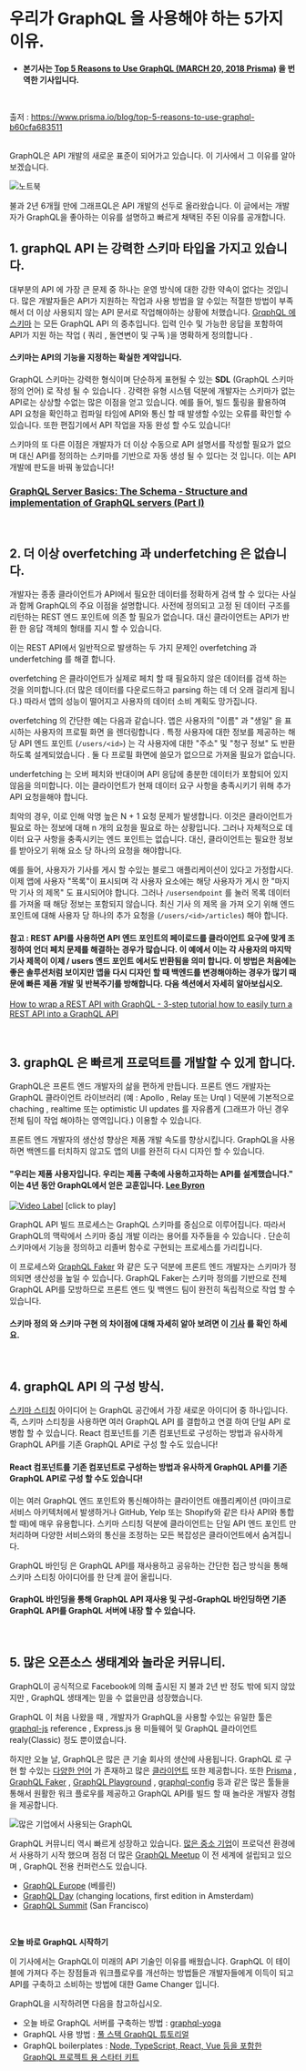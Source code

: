 # 우리가 GraphQL 을 사용해야 하는 5가지 이유.

- **본기사는 [Top 5 Reasons to Use GraphQL (MARCH 20, 2018 Prisma)](https://www.prisma.io/blog/top-5-reasons-to-use-graphql-b60cfa683511) 을 번역한 기사입니다.**

<br/>

출저 : https://www.prisma.io/blog/top-5-reasons-to-use-graphql-b60cfa683511

<br/>
GraphQL은 API 개발의 새로운 표준이 되어가고 있습니다. 이 기사에서 그 이유를 알아보겠습니다.

![노트북](https://d33wubrfki0l68.cloudfront.net/c0fb631da36f84e02a5088411fcb527894b7fe52/adf58/blog/posts/top-5-reasons-to-use-graphql.png)

불과 2년 6개월 만에 그래프QL은 API 개발의 선두로 올라왔습니다.
이 글에서는 개발자가 GraphQL을 좋아하는 이유를 설명하고 빠르게 채택된 주된 이유를 공개합니다.
<br/>

## **1. graphQL API 는 강력한 스키마 타입을 가지고 있습니다.**

대부분의 API 에 가장 큰 문제 중 하나는 운영 방식에 대한 강한 약속이 없다는 것입니다.
많은 개발자들은 API가 지원하는 작업과 사용 방법을 알 수있는 적절한 방법이 부족해서
더 이상 사용되지 않는 API 문서로 작업해야하는 상황에 처했습니다.
[GrqphQL 에 스키마](https://www.prisma.io/blog/graphql-server-basics-the-schema-ac5e2950214e) 는
모든 GraphQL API 의 중추입니다.
입력 인수 및 가능한 응답을 포함하여 API가 지원 하는 작업 ( 쿼리 , 돌연변이 및 구독 )을 명확하게 정의합니다 .

#### 스키마는 API의 기능을 지정하는 확실한 계약입니다.

GraphQL 스키마는 강력한 형식이며 단순하게 표현될 수 있는 **SDL** (GraphQL 스키마 정의 언어) 로 작성 될 수 있습니다 . 강력한 유형 시스템 덕분에 개발자는 스키마가 없는 API로는 상상할 수없는 많은 이점을 얻고 있습니다. 예를 들어, 빌드 툴링을 활용하여 API 요청을 확인하고 컴파일 타임에 API와 통신 할 때 발생할 수있는 오류를 확인할 수 있습니다. 또한 편집기에서 API 작업을 자동 완성 할 수도 있습니다!

스키마의 또 다른 이점은 개발자가 더 이상 수동으로 API 설명서를 작성할 필요가 없으며 대신 API를 정의하는 스키마를 기반으로 자동 생성 될 수 있다는 것 입니다. 이는 API 개발에 판도을 바꿔 놓았습니다!

### [GraphQL Server Basics: The Schema - Structure and implementation of GraphQL servers (Part I)](https://www.prisma.io/blog/graphql-server-basics-the-schema-ac5e2950214e)

<br/>

## **2. 더 이상 overfetching 과 underfetching 은 없습니다.**

개발자는 종종 클라이언트가 API에서 필요한 데이터를 정확하게 검색 할 수 있다는 사실과 함께 GraphQL의 주요 이점을 설명합니다. 사전에 정의되고 고정 된 데이터 구조를 리턴하는 REST 엔드 포인트에 의존 할 필요가 없습니다. 대신 클라이언트는 API가 반환 한 응답 객체의 형태를 지시 할 수 있습니다.

이는 REST API에서 일반적으로 발생하는 두 가지 문제인 overfetching 과 underfetching 를 해결 합니다.

overfetching 은 클라이언트가 실제로 페치 할 때 필요하지 않은 데이터를 검색 하는 것을 의미합니다.(더 많은 데이터를 다운로드하고 parsing 하는 데 더 오래 걸리게 됩니다.)
따라서 앱의 성능이 떨어지고 사용자의 데이터 소비 계획도 망가집니다.

overfetching 의 간단한 예는 다음과 같습니다. 앱은 사용자의 "이름" 과 "생일" 을 표시하는 사용자의 프로필 화면 을 렌더링합니다 . 특정 사용자에 대한 정보를 제공하는 해당 API 엔드 포인트 (`/users/<id>`) 는 각 사용자에 대한 "주소" 및 "청구 정보" 도 반환하도록 설계되었습니다 . 둘 다 프로필 화면에 쓸모가 없으므로 가져올 필요가 없습니다.

underfetching 는 오버 페치와 반대이며 API 응답에 충분한 데이터가 포함되어 있지 않음을 의미합니다. 이는 클라이언트가 현재 데이터 요구 사항을 충족시키기 위해 추가 API 요청을해야 합니다.

최악의 경우, 이로 인해 악명 높은 N + 1 요청 문제가 발생합니다. 이것은 클라이언트가 필요로 하는 정보에 대해 n 개의 요청을 필요로 하는 상황입니다. 그러나 자체적으로 데이터 요구 사항을 충족시키는 엔드 포인트는 없습니다. 대신, 클라이언트는 필요한 정보를 받아오기 위해 요소 당 하나의 요청을 해야합니다.

예를 들어, 사용자가 기사를 게시 할 수있는 블로그 애플리케이션이 있다고 가정합시다. 이제 앱에 사용자 "목록"이 표시되며 각 사용자 요소에는 해당 사용자가 게시 한 "마지막 기사 의 제목" 도 표시되어야 합니다. 그러나 `/usersendpoint` 를 눌러 목록 데이터를 가져올 때 해당 정보는 포함되지 않습니다. 최신 기사 의 제목 을 가져 오기 위해 엔드 포인트에 대해 사용자 당 하나의 추가 요청을 (`/users/<id>/articles`) 해야 합니다.

#### 참고 : REST API를 사용하면 API 엔드 포인트의 페이로드를 클라이언트 요구에 맞게 조정하여 언더 페치 문제를 해결하는 경우가 많습니다. 이 예에서 이는 각 사용자의 마지막 기사 제목이 이제 / users 엔드 포인트 에서도 반환됨을 의미 합니다. 이 방법은 처음에는 좋은 솔루션처럼 보이지만 앱을 다시 디자인 할 때 백엔드를 변경해야하는 경우가 많기 때문에 빠른 제품 개발 및 반복주기를 방해합니다. 다음 섹션에서 자세히 알아보십시오.

[How to wrap a REST API with GraphQL - 3-step tutorial how to easily turn a REST API into a GraphQL API](https://www.prisma.io/blog/how-to-wrap-a-rest-api-with-graphql-8bf3fb17547d)

<br/>

## **3. graphQL 은 빠르게 프로덕트를 개발할 수 있게 합니다.**

GraphQL은 프론트 엔드 개발자의 삶을 편하게 만듭니다. 프론트 엔드 개발자는 GraphQL 클라이언트 라이브러리 (예 : Apollo , Relay 또는 Urql ) 덕분에 기본적으로 chaching , realtime 또는 optimistic UI updates 를 자유롭게 (그래프가 아닌 경우 전체 팀이 작업 해야하는 영역입니다.) 이용할 수 있습니다.

프론트 엔드 개발자의 생산성 향상은 제품 개발 속도를 향상시킵니다. GraphQL을 사용하면 백엔드를 터치하지 않고도 앱의 UI를 완전히 다시 디자인 할 수 있습니다.

#### "우리는 제품 사용자입니다. 우리는 제품 구축에 사용하고자하는 API를 설계했습니다." 이는 4년 동안 GraphQL에서 얻은 교훈입니다. [Lee Byron](https://twitter.com/leeb)

[![Video Label](http://img.youtube.com/vi/zVNrqo9XGOs/0.jpg)](https://youtu.be/zVNrqo9XGOs)
[click to play]

GraphQL API 빌드 프로세스는 GraphQL 스키마를 중심으로 이루어집니다. 따라서 GraphQL의 맥락에서 스키마 중심 개발 이라는 용어를 자주들을 수 있습니다 . 단순히 스키마에서 기능을 정의하고 리졸버 함수로 구현되는 프로세스를 가리킵니다.

이 프로세스와 [GraphQL Faker](https://github.com/APIs-guru/graphql-faker) 와 같은 도구 덕분에 프론트 엔드 개발자는 스키마가 정의되면 생산성을 높일 수 있습니다. GraphQL Faker는 스키마 정의를 기반으로 전체 GraphQL API를 모방하므로 프론트 엔드 및 백엔드 팀이 완전히 독립적으로 작업 할 수 있습니다.

#### 스키마 정의 와 스키마 구현 의 차이점에 대해 자세히 알아 보려면 이 [기사](https://www.prisma.io/blog/graphql-server-basics-the-schema-ac5e2950214e) 를 확인 하세요.

<br/>

## **4. graphQL API 의 구성 방식.**

[스키마 스티칭](https://www.prisma.io/blog/graphql-schema-stitching-explained-schema-delegation-4c6caf468405) 아이디어 는 GraphQL 공간에서 가장 새로운 아이디어 중 하나입니다. 즉, 스키마 스티칭을 사용하면 여러 GraphQL API 를 결합하고 연결 하여 단일 API 로 병합 할 수 있습니다. React 컴포넌트를 기존 컴포넌트로 구성하는 방법과 유사하게 GraphQL API를 기존 GraphQL API로 구성 할 수도 있습니다!

#### React 컴포넌트를 기존 컴포넌트로 구성하는 방법과 유사하게 GraphQL API를 기존 GraphQL API로 구성 할 수도 있습니다!

이는 여러 GraphQL 엔드 포인트와 통신해야하는 클라이언트 애플리케이션 (마이크로 서비스 아키텍처에서 발생하거나 GitHub, Yelp 또는 Shopify와 같은 타사 API와 통합 할 때)에 매우 유용합니다. 스키마 스티칭 덕분에 클라이언트는 단일 API 엔드 포인트 만 처리하며 다양한 서비스와의 통신을 조정하는 모든 복잡성은 클라이언트에서 숨겨집니다.

GraphQL 바인딩 은 GraphQL API를 재사용하고 공유하는 간단한 접근 방식을 통해 스키마 스티칭 아이디어를 한 단계 끌어 올립니다.

#### GraphQL 바인딩을 통해 GraphQL API 재사용 및 구성-GraphQL 바인딩하면 기존 GraphQL API를 GraphQL 서버에 내장 할 수 있습니다.

<br/>

## **5. 많은 오픈소스 생태계와 놀라운 커뮤니티.**

GraphQL이 공식적으로 Facebook에 의해 출시된 지 불과 2년 반 정도 밖에 되지 않았지만 , GraphQL 생태계는 믿을 수 없을만큼 성장했습니다.

GraphQL 이 처음 나왔을 때 , 개발자가 GraphQL을 사용할 수있는 유일한 툴은 [graphql-js](https://github.com/graphql/graphql-js) reference , Express.js 용 미들웨어 및 GraphQL 클라이언트 realy(Classic) 정도 뿐이였습니다.

하지만 오늘 날, GraphQL은 많은 큰 기술 회사의 생산에 사용됩니다.
GraphQL 로 구현 할 수있는 [다양한 언어](https://graphql.org/code/#server-libraries) 가 존재하고 많은 [클라이언트](https://medium.com/open-graphql/exploring-different-graphql-clients-d1bc69de305f) 또한 제공합니다. 또한 [Prisma](https://www.prisma.io/) , [GraphQL Faker](https://github.com/APIs-guru/graphql-faker) , [GraphQL Playground](https://github.com/prisma-labs/graphql-playground) , [graphql-config](https://github.com/kamilkisiela/graphql-config) 등과 같은 많은 툴들을 통해서 원활한 워크 플로우를 제공하고 GraphQL API를 빌드 할 때 놀라운 개발자 경험을 제공합니다.

![많은 기업에서 사용되는 GraphQL](https://cdn-images-1.medium.com/max/2814/1*OPs5D2XrAcFI1hDay-_nEQ.png)

GraphQL 커뮤니티 역시 빠르게 성장하고 있습니다. [많은 중소 기업](https://graphql.org/users/)이 프로덕션 환경에서 사용하기 시작 했으며 점점 더 많은 [GraphQL Meetup](https://graphql.org/community/upcoming-events/#meetups) 이 전 세계에 설립되고 있으며 , GraphQL 전용 컨퍼런스도 있습니다.

- [GraphQL Europe](https://www.graphql-europe.org/) (베를린)
- [GraphQL Day](https://www.graphqlday.org/) (changing locations, first edition in Amsterdam)
- [GraphQL Summit](https://summit.graphql.com/) (San Francisco)

<br/>

**오늘 바로 GraphQL 시작하기**

이 기사에서는 GraphQL이 미래의 API 기술인 이유를 배웠습니다. GraphQL 이 테이블에 가져다 주는 장점들과 워크플로우를 개선하는 방법들은 개발자들에게 이득이 되고 API를 구축하고 소비하는 방법에 대한 Game Changer 입니다.

GraphQL을 시작하려면 다음을 참고하십시오.

- 오늘 바로 GraphQL 서버를 구축하는 방법 : [graphql-yoga](https://blog.graph.cool/tutorial-how-to-build-a-graphql-server-with-graphql-yoga-6da86f346e68)
- GraphQL 사용 방법 : [풀 스택 GraphQL 튜토리얼](https://www.howtographql.com/)
- GraphQL boilerplates : [Node, TypeScript, React, Vue 등을 포함한 GraphQL 프로젝트 용 스타터 키트](https://github.com/graphql-boilerplates)

